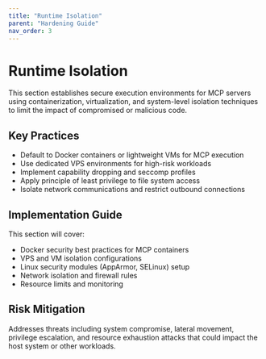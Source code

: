 ```yaml
---
title: "Runtime Isolation"
parent: "Hardening Guide"
nav_order: 3
---
```


# Runtime Isolation

This section establishes secure execution environments for MCP servers using containerization, virtualization, and system-level isolation techniques to limit the impact of compromised or malicious code.

## Key Practices

- Default to Docker containers or lightweight VMs for MCP execution
- Use dedicated VPS environments for high-risk workloads
- Implement capability dropping and seccomp profiles
- Apply principle of least privilege to file system access
- Isolate network communications and restrict outbound connections

## Implementation Guide

This section will cover:
- Docker security best practices for MCP containers
- VPS and VM isolation configurations
- Linux security modules (AppArmor, SELinux) setup
- Network isolation and firewall rules
- Resource limits and monitoring

## Risk Mitigation

Addresses threats including system compromise, lateral movement, privilege escalation, and resource exhaustion attacks that could impact the host system or other workloads.
